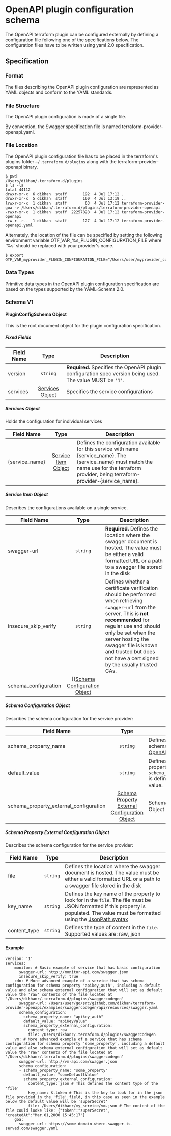 # OpenAPI plugin configuration schema

The OpenAPI terraform plugin can be configured externally by defining a configuration file following one of the specifications
below. The configuration files have to be written using yaml 2.0 specification.

## Specification

### Format
The files describing the OpenAPI plugin configuration are represented as YAML objects and conform to the YAML standards.

### File Structure
The OpenAPI plugin configuration is made of a single file.

By convention, the Swagger specification file is named terraform-provider-openapi.yaml.

### File Location

The OpenAPI plugin configuration file has to be placed in the terraform's plugins folder ```~/.terraform.d/plugins``` along
with the terraform-provider-openapi binary.

```
$ pwd
/Users/dikhan/.terraform.d/plugins
$ ls -la
total 44112
drwxr-xr-x  6 dikhan  staff       192  4 Jul 17:12 .
drwxr-xr-x  5 dikhan  staff       160  4 Jul 13:19 ..
lrwxr-xr-x  1 dikhan  staff        63  4 Jul 17:12 terraform-provider-goa -> /Users/dikhan/.terraform.d/plugins/terraform-provider-openapi
-rwxr-xr-x  1 dikhan  staff  22257828  4 Jul 17:12 terraform-provider-openapi
-rw-r--r--  1 dikhan  staff       127  4 Jul 17:12 terraform-provider-openapi.yaml
```

Alternately, the location of the file can be specified by setting the
following environment variable OTF_VAR_%s_PLUGIN_CONFIGURATION_FILE
where '%s' should be replaced with your provider's name.

````
$ export OTF_VAR_myprovider_PLUGIN_CONFIGURATION_FILE="/Users/user/myprovider_config.yaml"
````

### Data Types
Primitive data types in the OpenAPI plugin configuration specification are based on the types supported by the YAML-Schema 2.0.

### Schema V1

#### PluginConfigSchema Object

This is the root document object for the plugin configuration specification.

##### Fixed Fields

Field Name | Type | Description
---|:---:|---
version | `string` | **Required.** Specifies the OpenAPI plugin configuration spec version being used. The value MUST be `'1'`.
services | [Services Object](https://github.com/dikhan/terraform-provider-openapi/blob/master/docs/plugin_configuration_schema.md#services-object) | Specifies the service configurations


##### Services Object

Holds the configuration for individual services

Field Name | Type | Description
---|:---:|---
{service_name} | [Service Item Object](https://github.com/dikhan/terraform-provider-openapi/blob/master/docs/plugin_configuration_schema.md#service-item-object) | Defines the configuration available for this service with name {service_name}. The {service_name} must match the name use for the terraform provider, being terraform-provider-{service_name}.
 
##### Service Item Object

Describes the configurations available on a single service.

Field Name | Type | Description
---|:---:|---
swagger-url | `string` | **Required.** Defines the location where the swagger document is hosted. The value must be either a valid formatted URL or a path to a swagger file stored in the disk 
insecure_skip_verify | `string` | Defines whether a certificate verification should be performed when retrieving ```swagger-url``` from the server. This is **not recommended** for regular use and should only be set when the server hosting the swagger file is known and trusted but does not have a cert signed by the usually trusted CAs.
schema_configuration | [][Schema Configuration Object](https://github.com/dikhan/terraform-provider-openapi/blob/master/docs/plugin_configuration_schema.md#schema-configuration-object) |  | Schema Configuration Object

##### Schema Configuration Object

Describes the schema configuration for the service provider:

Field Name | Type | Description
---|:---:|---
schema_property_name | `string` | Defines the name of the provider's schema property. For more info refer to [OpenAPI Provider Configuration](https://github.com/dikhan/terraform-provider-openapi/blob/master/docs/using_openapi_provider.md#configuration)
default_value | `string` | Defines the default value for the property. If ```schema_property_external_configuration``` is defined, it takes preference over this value.
schema_property_external_configuration | [Schema Property External Configuration Object](https://github.com/dikhan/terraform-provider-openapi/blob/master/docs/plugin_configuration_schema.md#schema-property-external-configuration) | Schema Property External Configuration Object

##### Schema Property External Configuration Object

Describes the schema configuration for the service provider:

Field Name | Type | Description
---|:---:|---
file | `string` | Defines the location where the swagger document is hosted. The value must be either a valid formatted URL or a path to a swagger file stored in the disk
key_name | `string` | Defines the key name of the property to look for in the `file`. The file must be JSON formatted if this property is populated. The value must be formatted using the [JsonPath syntax](https://github.com/oliveagle/jsonpath)
content_type | `string` | Defines the type of content in the ```file```. Supported values are: raw, json

#### Example

````
version: '1'
services:
    monitor: # Basic example of service that has basic configuration
      swagger-url: http://monitor-api.com/swagger.json
      insecure_skip_verify: true
    cdn: # More advanced example of a service that has schema configuration for schema property 'apikey_auth', including a default value and also schema external configuration that will set as default value the 'raw' contents of the file located at '/Users/dikhanr/.terraform.d/plugins/swaggercodegen'
      swagger-url: /Users/user/go/src/github.com/dikhan/terraform-provider-openapi/examples/swaggercodegen/api/resources/swagger.yaml
      schema_configuration:
      - schema_property_name: "apikey_auth"
        default_value: "apiKeyValue"
        schema_property_external_configuration:
          content_type: raw
          file: /Users/dikhanr/.terraform.d/plugins/swaggercodegen
    vm: # More advanced example of a service that has schema configuration for schema property 'some_property', including a default value and also schema external configuration that will set as default value the 'raw' contents of the file located at '/Users/dikhanr/.terraform.d/plugins/swaggercodegen'
      swagger-url: http://vm-api.com/swagger.json
      schema_configuration:
      - schema_property_name: "some_property"
        default_value: "someDefaultValue"
        schema_property_external_configuration:
          content_type: json # This defines the content type of the 'file'
          key_name: $.token # This is the key to look for in the json file provided in the 'file' field, in this case as seen in the example below the default value will be 'superSecret'
          file: /Users/dikhanr/my_service/vm.json # The content of the file could looke like: {"token":"superSecret", "createdAt":"Mar.01,2000 15:45:17"}
    goa: 
      swagger-url: https://some-domain-where-swagger-is-served.com/swagger.yaml
````
